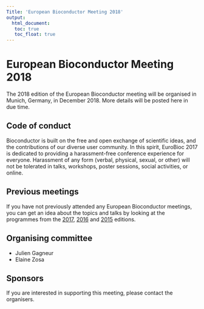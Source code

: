 ```yaml
---
Title: 'European Bioconductor Meeting 2018'
output:
  html_document:
   toc: true
   toc_float: true
---
```


# European Bioconductor Meeting 2018


The 2018 edition of the European Bioconductor meeting will be
organised in Munich, Germany, in December 2018. More details will be
posted here in due time.

## Code of conduct

Bioconductor is built on the free and open exchange of scientific
ideas, and the contributions of our diverse user community. In this
spirit, EuroBioc 2017 is dedicated to providing a harassment-free
conference experience for everyone. Harassment of any form (verbal,
physical, sexual, or other) will not be tolerated in talks, workshops,
poster sessions, social activities, or online.

## Previous meetings

If you have not previously attended any European Bioconductor
meetings, you can get an idea about the topics and talks by looking at
the programmes from the
[2017](https://bioconductor.github.io/EuroBioc2017/),
[2016](http://www.scicore.ch/events/eurobioc2016/) and
[2015](https://sites.google.com/site/eurobioc2015/) editions.

## Organising committee

- Julien Gagneur
- Elaine Zosa

## Sponsors

If you are interested in supporting this meeting, please contact the
organisers.
